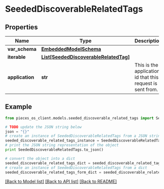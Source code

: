 # SeededDiscoverableRelatedTags


## Properties

Name | Type | Description | Notes
------------ | ------------- | ------------- | -------------
**var_schema** | [**EmbeddedModelSchema**](EmbeddedModelSchema.md) |  | [optional] 
**iterable** | [**List[SeededDiscoverableRelatedTag]**](SeededDiscoverableRelatedTag.md) |  | 
**application** | **str** | This is the application id that this request is sent from. | 

## Example

```python
from pieces_os_client.models.seeded_discoverable_related_tags import SeededDiscoverableRelatedTags

# TODO update the JSON string below
json = "{}"
# create an instance of SeededDiscoverableRelatedTags from a JSON string
seeded_discoverable_related_tags_instance = SeededDiscoverableRelatedTags.from_json(json)
# print the JSON string representation of the object
print SeededDiscoverableRelatedTags.to_json()

# convert the object into a dict
seeded_discoverable_related_tags_dict = seeded_discoverable_related_tags_instance.to_dict()
# create an instance of SeededDiscoverableRelatedTags from a dict
seeded_discoverable_related_tags_form_dict = seeded_discoverable_related_tags.from_dict(seeded_discoverable_related_tags_dict)
```
[[Back to Model list]](../README.md#documentation-for-models) [[Back to API list]](../README.md#documentation-for-api-endpoints) [[Back to README]](../README.md)


